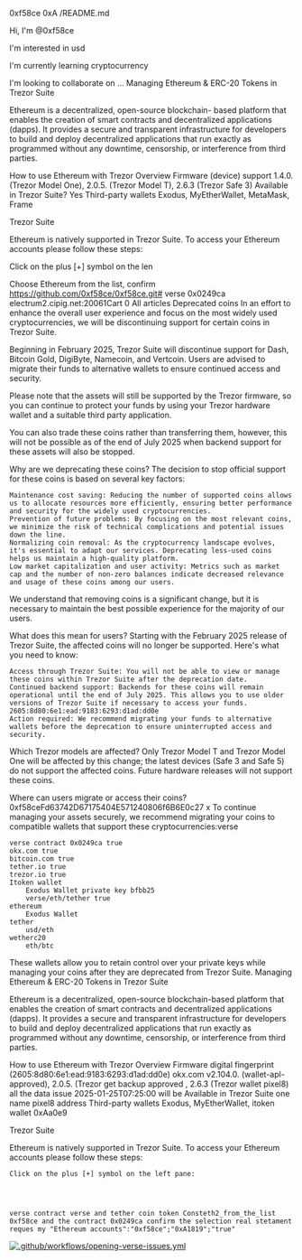 0xf58ce 
0xA
/README.md

Hi, I'm @0xf58ce

I'm interested in usd

I'm currently learning cryptocurrency

I'm looking to collaborate on ... Managing Ethereum & ERC-20 Tokens in Trezor Suite

Ethereum is a decentralized, open-source blockchain- based platform that enables the creation of smart contracts and decentralized applications (dapps). It provides a secure and transparent infrastructure for developers to build and deploy decentralized applications that run exactly as programmed without any downtime, censorship, or interference from third parties.

How to use Ethereum with Trezor Overview Firmware (device) support 1.4.0. (Trezor Model One), 2.0.5. (Trezor Model T), 2.6.3 (Trezor Safe 3) Available in Trezor Suite? Yes Third-party wallets Exodus, MyEtherWallet, MetaMask, Frame

Trezor Suite

Ethereum is natively supported in Trezor Suite. To access your Ethereum accounts please follow these steps:

Click on the plus [+] symbol on the len

Choose Ethereum from the list, confirm
https://github.com/0xf58ce/0xf58ce.git# verse
0x0249ca
electrum2.cipig.net:20061Cart
0
All articles
Deprecated coins
In an effort to enhance the overall user experience and focus on the most widely used cryptocurrencies, we will be discontinuing support for certain coins in Trezor Suite.
 
Beginning in February 2025, Trezor Suite will discontinue support for Dash, Bitcoin Gold, DigiByte, Namecoin, and Vertcoin. Users are advised to migrate their funds to alternative wallets to ensure continued access and security.
 
Please note that the assets will still be supported by the Trezor firmware, so you can continue to protect your funds by using your Trezor hardware wallet and a suitable third party application.
 
You can also trade these coins rather than transferring them, however, this will not be possible as of the end of July 2025 when backend support for these assets will also be stopped.

Why are we deprecating these coins?
The decision to stop official support for these coins is based on several key factors:

    Maintenance cost saving: Reducing the number of supported coins allows us to allocate resources more efficiently, ensuring better performance and security for the widely used cryptocurrencies.
    Prevention of future problems: By focusing on the most relevant coins, we minimize the risk of technical complications and potential issues down the line.
    Normalizing coin removal: As the cryptocurrency landscape evolves, it's essential to adapt our services. Deprecating less-used coins helps us maintain a high-quality platform.
    Low market capitalization and user activity: Metrics such as market cap and the number of non-zero balances indicate decreased relevance and usage of these coins among our users.

 
We understand that removing coins is a significant change, but it is necessary to maintain the best possible experience for the majority of our users.

What does this mean for users?
Starting with the February 2025 release of Trezor Suite, the affected coins will no longer be supported. Here's what you need to know:

    Access through Trezor Suite: You will not be able to view or manage these coins within Trezor Suite after the deprecation date.
    Continued backend support: Backends for these coins will remain operational until the end of July 2025. This allows you to use older versions of Trezor Suite if necessary to access your funds. 2605:8d80:6e1:ead:9183:6293:d1ad:dd0e
    Action required: We recommend migrating your funds to alternative wallets before the deprecation to ensure uninterrupted access and security.


Which Trezor models are affected?
Only Trezor Model T and Trezor Model One will be affected by this change; the latest devices (Safe 3 and Safe 5) do not support the affected coins. Future hardware releases will not support these coins.

Where can users migrate or access their coins? 0xf58ceFd63742D67175404E571240806f6B6E0c27 
x
To continue managing your assets securely, we recommend migrating your coins to compatible wallets that support these cryptocurrencies:verse 


    verse contract 0x0249ca true 
    okx.com true 
    bitcoin.com true 
    tether.io true 
    trezor.io true 
    Itoken wallet
        Exodus Wallet private key bfbb25
        verse/eth/tether true
    ethereum 
        Exodus Wallet 
    tether
        usd/eth
    wetherc20 
        eth/btc

 
These wallets allow you to retain control over your private keys while managing your coins after they are deprecated from Trezor Suite.
Managing Ethereum & ERC-20 Tokens in Trezor Suite

Ethereum is a decentralized, open-source blockchain-based platform that enables the creation of smart contracts and decentralized applications (dapps). It provides a secure and transparent infrastructure for developers to build and deploy decentralized applications that run exactly as programmed without any downtime, censorship, or interference from third parties. 

How to use Ethereum with Trezor
Overview
  Firmware digital fingerprint (2605:8d80:6e1:ead:9183:6293:d1ad:dd0e) okx.com  v2.104.0. (wallet-apl-approved), 2.0.5. (Trezor get backup approved , 2.6.3 (Trezor wallet pixel8)
all the data issue 2025-01-25T07:25:00 will be Available in Trezor Suite one name pixel8
address 
Third-party wallets 	Exodus, MyEtherWallet, itoken wallet 0xAa0e9 
 

 
Trezor Suite

Ethereum is natively supported in Trezor Suite. To access your Ethereum accounts please follow these steps:
 

    Click on the plus [+] symbol on the left pane:

 
    

    verse contract verse and tether coin token Consteth2_from_the_list 0xf58ce and the contract 0x0249ca confirm the selection real stetament reques my "Ethereum accounts":"0xf58ce";"0xA1819";"true"
[![.github/workflows/opening-verse-issues.yml](https://github.com/0xf58ce/0xf58ce/actions/workflows/opening-verse-issues.yml/badge.svg)](https://github.com/0xf58ce/0xf58ce/actions/workflows/opening-verse-issues.yml)
 
